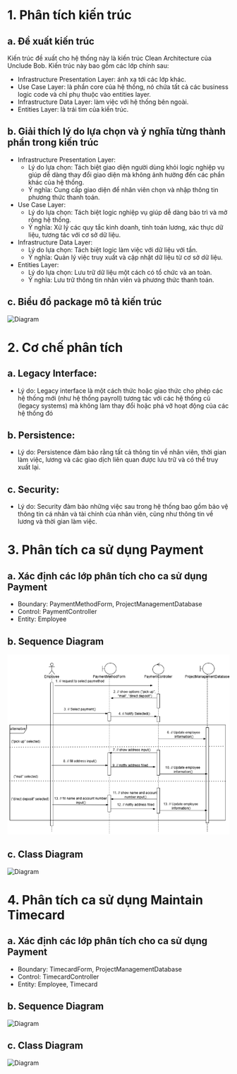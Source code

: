 # 1. Phân tích kiến trúc
## a. Đề xuất kiến trúc
Kiến trúc đề xuất cho hệ thống này là kiến trúc Clean Architecture của Unclude Bob. Kiến trúc này bao gồm các lớp chính sau:

- Infrastructure Presentation Layer: ánh xạ tới các lớp khác.
- Use Case Layer: là phần core của hệ thống, nó chứa tất cả các business logic code và chỉ phụ thuộc vào entities layer.
- Infrastructure Data Layer: làm việc với hệ thống bên ngoài.
- Entities Layer: là trái tim của kiến trúc.

## b. Giải thích lý do lựa chọn và ý nghĩa từng thành phần trong kiến trúc
- Infrastructure Presentation Layer:
  - Lý do lựa chọn: Tách biệt giao diện người dùng khỏi logic nghiệp vụ giúp dễ dàng thay đổi giao diện mà không ảnh hưởng đến các phần khác của hệ thống.
  - Ý nghĩa: Cung cấp giao diện để nhân viên chọn và nhập thông tin phương thức thanh toán.
- Use Case Layer:
  - Lý do lựa chọn: Tách biệt logic nghiệp vụ giúp dễ dàng bảo trì và mở rộng hệ thống.
  - Ý nghĩa: Xử lý các quy tắc kinh doanh, tính toán lương, xác thực dữ liệu, tương tác với cơ sở dữ liệu. 
- Infrastructure Data Layer:
  - Lý do lựa chọn: Tách biệt logic làm việc với dữ liệu với tần.
  - Ý nghĩa: Quản lý việc truy xuất và cập nhật dữ liệu từ cơ sở dữ liệu.
- Entities Layer:
  - Lý do lựa chọn: Lưu trữ dữ liệu một cách có tổ chức và an toàn.
  - Ý nghĩa: Lưu trữ thông tin nhân viên và phương thức thanh toán.

## c. Biểu đồ package mô tả kiến trúc
![Diagram](https://www.planttext.com/api/plantuml/png/Z9513e8m44NtdA9XpnKCHbYmCo4UO587qzWMqXcCn7Wo5nx9ArX44GIZi-YYR_f-fxrThZ4nEAwD3YgGUzYX2DVGk59haJV4Q49n2eIl7cUsS43iQicrmnTkIseW4kcHqLdGERg3aZZWvw1RnxuDeLW1pPWyQS74yEx8hCygu8-K11Z4KaeacWPbfj9eq3AeqlvKfPOLAvpn9AK1zLNGqIXQFETwRFOJ-FtHDIPqT6hOwTd7cmS-CKQxzTzw1m00__y30000)

# 2. Cơ chế phân tích
## a. Legacy Interface:
- Lý do: Legacy interface là một cách thức hoặc giao thức cho phép các hệ thống mới (như hệ thống payroll) tương tác với các hệ thống cũ (legacy systems) mà không làm thay đổi hoặc phá vỡ hoạt động của các hệ thống đó
## b. Persistence:
- Lý do: Persistence đảm bảo rằng tất cả thông tin về nhân viên, thời gian làm việc, lương và các giao dịch liên quan được lưu trữ và có thể truy xuất lại.
## c. Security:
- Lý do: Security đảm bảo những việc sau trong hệ thống bao gồm bảo vệ thông tin cá nhân và tài chính của nhân viên, cũng như thông tin về lương và thời gian làm việc.

# 3. Phân tích ca sử dụng Payment
## a. Xác định các lớp phân tích cho ca sử dụng Payment
- Boundary: PaymentMethodForm, ProjectManagementDatabase
- Control: PaymentController
- Entity: Employee
## b. Sequence Diagram
![CHESSE!](images/Untitled%20Diagram.drawio.png)
## c. Class Diagram
![Diagram](https://www.planttext.com/api/plantuml/png/T5BBJiCm4BpxArOv0H9HkKTL4G-9GoKalc3ZR1ktVaJs6XGGNyQ1J-8Ni1DQ16akwrtRC-CP-UlZSnKOFKUZHTWhsw570r9Z2DVCNjMHwK4w-wHU2HP232VmYBqXoslYrZNtpXkegjf5sw3lbqju4m2XTI_WEbREXhFpumQtv279H4vrav2ORumNOcqKPxOqll-Jkd6MlTCweQjAZiEFqfRuZv1iIUvFQloIUhSZoMkqkALCVukCDGOwuGEVQOxcpdJQzPHHYKFn0MFHK5gmQJo5a3if4ok3ZQOcdrb99tteHdF3ipTAwwdGDEdYge3BeKwY4TEmYaLPZe2ncNKkvZCvA9RbHN7qBCIAR9E-pJS0003__mC0)

# 4. Phân tích ca sử dụng Maintain Timecard
## a. Xác định các lớp phân tích cho ca sử dụng Payment
- Boundary: TimecardForm, ProjectManagementDatabase
- Control: TimecardController
- Entity: Employee, Timecard
## b. Sequence Diagram
![Diagram](https://www.planttext.com/api/plantuml/png/b9H1ReCm44NtFeMNH6eka4KLYQPg5gsggXUOu4b21JOQnf4uMnSzKgzGOq8CJPmGTZRp_iVVC_n-_onh1c9R5W8oDYHNPLMO1b5iZDKAg96VUOaPa7esL8hCQ2PJd3RJRbqW2TISSoWF0kzalZ3ZLz2mmzALFG731ceKxkdzvFnnvBIGfaATpCHmSrWKd1ToXvnQ8YVTlqtmgBjMGI8WGo6FzukrtfgBh9n7l0dPafPPvo-vF_ubqxCpghok2cZEQG45ovLcH-sDfLfktTraUw0TIctBZSjRkYUU7hRiIukwTUh1DyybNk_XADRjpRpObAHjfO3nbF9DhLZaz-f4utSDkSsf1CwDZZf7S-y-GuNSKH-p_q2c70_OXvuPXVNacDg6z5pQOicrJABJ4L69rj_iqDX1fdNeaFOfNHdT6WxXRgUDy0ZvFmwtHxZ5amdJEcgNkm9e7SQuMBeSt9_p3m00__y30000)
## c. Class Diagram
![Diagram](https://www.planttext.com/api/plantuml/png/Z5DBJiCm4Dtd5AEk08bIjYYgG7ma5aX8S869FMrCOpiQEw22E1aBZiGLc2PrA6cBM2InP_pclNdZV7rydeU871jRPM5XN8sC5bI58Lp4oAPe8jqgxnxCAy4aozeCF1fB2bdVUBQGvuLld4PUJgVmbW6SW3QXhd09SNtkuB0D-vhSUaak4aFf6mumymogH9uJkCOMn65zoA9nKPvXdO3Fj1bx7-gwz2wohogXo7FLRNfnSugW6cQHC2pSfZebocjAEffQOwH_gxXd_qGgtg73ELcXkSA81GRQPTKEogrs12TLJ4oephONpmlIigt5wPhOUDthskWdAGJZPdvlGptdjQqhloGQSZgq91zAQRCYAz0jshgo3buPh22GU2kmzIWbWLepXR0IMdf7FmcI-LQT_fLBO2cMqeD8-NM_HgSZE6xVs-FDTanyD1cFEqYts3kEly4RV72MBaoAzD0MS9G0oRmiEoUdvP_w1W00__y30000)
